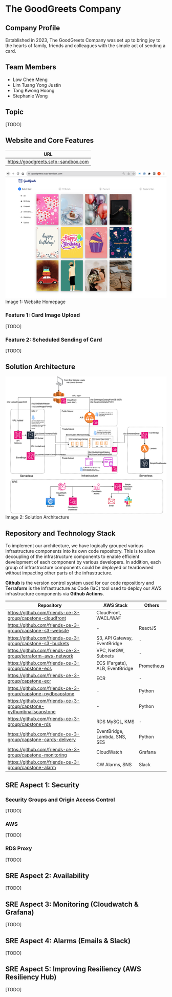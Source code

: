 # The GoodGreets Company

## Company Profile
Established in 2023, The GoodGreets Company was set up to bring joy to the hearts of family, friends and colleagues with the simple act of sending a card.

## Team Members
- Low Chee Meng 
- Lim Tuang Yong Justin
- Tang Kwong Hoong
- Stephanie Wong

## Topic
[TODO]
## Website and Core Features
| URL |
| ----------- |
| https://goodgreets.sctp-sandbox.com |

![Image 1: Website Homepage](image-website-frontend.png)
Image 1: Website Homepage

### Feature 1: Card Image Upload
[TODO]
### Feature 2: Scheduled Sending of Card
[TODO]

## Solution Architecture
![Image 2: Solution Architecture](image-solution-architecture.png)
Image 2: Solution Architecture

## Repository and Technology Stack
To implement our architecture, we have logically grouped various infrastructure components into its own code repository. This is to allow decoupling of the infrastructure components to enable efficient development of each component by various developers. In addition, each group of infrastructure components could be deployed or teardowned without impacting other parts of the infrastructure. 

**Github** is the version control system used for our code repositiory and **Terraform** is the Infrastructure as Code (IaC) tool used to deploy our AWS infrastructure components via **Github Actions**.

| Repository | AWS Stack | Others |
| ---------- | --------- | --------- |
| https://github.com/friends-ce-3-group/capstone-cloudfront | CloudFront, WACL/WAF |
| https://github.com/friends-ce-3-group/capstone-s3-website | - | ReactJS |
| https://github.com/friends-ce-3-group/capstone-s3-buckets | S3, API Gateway, EventBridge | - |
| https://github.com/friends-ce-3-group/terraform-aws-network | VPC, NetGW, Subnets | - |
| https://github.com/friends-ce-3-group/capstone-ecs | ECS (Fargate), ALB, EventBridge | Prometheus |
| https://github.com/friends-ce-3-group/capstone-ecr | ECR | - |
| https://github.com/friends-ce-3-group/capstone-pydbcapstone | - | Python |
| https://github.com/friends-ce-3-group/capstone-pythumbnailscapstone | - | Python |
| https://github.com/friends-ce-3-group/capstone-rds | RDS MySQL, KMS | - |
| https://github.com/friends-ce-3-group/capstone-cards-delivery | EventBridge, Lambda, SNS, SES | Python |
| https://github.com/friends-ce-3-group/capstone-monitoring | CloudWatch | Grafana | 
| https://github.com/friends-ce-3-group/capstone-alarm | CW Alarms, SNS | Slack |

## SRE Aspect 1: Security
### Security Groups and Origin Access Control
[TODO]
### AWS
[TODO]
### RDS Proxy
[TODO]
## SRE Aspect 2: Availability
[TODO]
## SRE Aspect 3: Monitoring (Cloudwatch & Grafana)
[TODO]
## SRE Aspect 4: Alarms (Emails & Slack)
[TODO]
## SRE Aspect 5: Improving Resiliency (AWS Resiliency Hub)
[TODO]